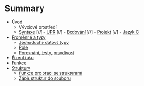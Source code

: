 # Summary

- [Úvod](./uvod.md)
    - [Vývojové prostředí](./uvod_vyvojove_prostredi.md)
    - [Syntaxe](./uvod_syntaxe.md)
[//] - [UPR](./bodovani.md)
[//]    - [Bodování](./bodovani.md)
[//]    - [Projekt](./projekt.md)
[//] - [Jazyk C](./promenne_a_typy.md)
- [Proměnné a typy](./promenne_a_typy.md)
    - [Jednoduché datové typy](./promenne_a_typy_jednoduche.md)
    - [Pole](./promenne_a_typy_pole.md)
    - [Porovnání, testy, pravdivost](./promenne_a_typy_porovnani.md)
- [Řízení toku](./rizeni_toku.md)
- [Funkce](./funkce.md)
- [Struktury](./struktury.md)
    - [Funkce pro práci se strukturami](./struktury_funkce.md)
    - [Zápis struktur do souboru](./struktury_soubor.md)
